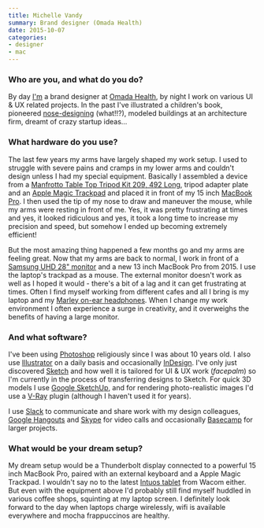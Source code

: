 ```yaml
---
title: Michelle Vandy
summary: Brand designer (Omada Health)
date: 2015-10-07
categories:
- designer
- mac
---
```


### Who are you, and what do you do?

By day [I'm](http://www.looknohands.me/ "Michelle's website.") a brand designer at [Omada Health](https://omadahealth.com/ "A chronic disease health company."), by night I work on various UI & UX related projects. In the past I've illustrated a children's book, pioneered [nose-designing](https://www.youtube.com/watch?v=RAokWwilHGk "A YouTube video of Michelle designing with her nose.") (what!!?), modeled buildings at an architecture firm, dreamt of crazy startup ideas...

### What hardware do you use?

The last few years my arms have largely shaped my work setup. I used to struggle with severe pains and cramps in my lower arms and couldn't design unless I had my special equipment. Basically I assembled a device from a [Manfrotto Table Top Tripod Kit 209, 492 Long][table-top-tripod-kit-209-492-long], tripod adapter plate and an [Apple Magic Trackpad][magic-trackpad] and placed it in front of my 15 inch [MacBook Pro][macbook-pro]. I then used the tip of my nose to draw and maneuver the mouse, while my arms were resting in front of me. Yes, it was pretty frustrating at times and yes, it looked ridiculous and yes, it took a long time to increase my precision and speed, but somehow I ended up becoming extremely efficient!

But the most amazing thing happened a few months go and my arms are feeling great. Now that my arms are back to normal, I work in front of a [Samsung UHD 28" monitor][u28d590d] and a new 13 inch MacBook Pro from 2015. I use the laptop's trackpad as a mouse. The external monitor doesn't work as well as I hoped it would - there's a bit of a lag and it can get frustrating at times. Often I find myself working from different cafes and all I bring is my laptop and my [Marley on-ear headphones][liberate]. When I change my work environment I often experience a surge in creativity, and it overweighs the benefits of having a large monitor.

### And what software?

I've been using [Photoshop][] religiously since I was about 10 years old. I also use [Illustrator][] on a daily basis and occasionally [InDesign][]. I've only just discovered [Sketch][] and how well it is tailored for UI & UX work (*facepalm*) so I'm currently in the process of transferring designs to Sketch. For quick 3D models I use [Google SketchUp][sketchup], and for rendering photo-realistic images I'd use a [V-Ray][] plugin (although I haven't used it for years).

I use [Slack][] to communicate and share work with my design colleagues, [Google Hangouts][google-hangouts] and [Skype][] for video calls and occasionally [Basecamp][] for larger projects.

### What would be your dream setup?

My dream setup would be a Thunderbolt display connected to a powerful 15 inch MacBook Pro, paired with an external keyboard and a Apple Magic Trackpad. I wouldn't say no to the latest [Intuos tablet][intuos] from Wacom either. But even with the equipment above I'd probably still find myself huddled in various coffee shops, squinting at my laptop screen. I definitely look forward to the day when laptops charge wirelessly, wifi is available everywhere and mocha frappuccinos are healthy.

[basecamp]: https://basecamp.com/ "Web-based project management."
[google-hangouts]: https://mail.google.com/chat "A voice, video and text chat service."
[illustrator]: https://www.adobe.com/products/illustrator.html "A vector graphics editor."
[indesign]: https://www.adobe.com/products/indesign.html "A desktop/web publishing application."
[intuos]: https://www.wacom.com/en-us/products/pen-tablets/wacom-intuos "A pen tablet."
[liberate]: http://web.archive.org/web/20230706200423/https://www.thehouseofmarley.com/headphones/ "On-ear headphones."
[macbook-pro]: https://www.apple.com/macbook-pro/ "A laptop."
[magic-trackpad]: https://en.wikipedia.org/wiki/Magic_Trackpad "A trackpad for desktop machines."
[photoshop]: https://www.adobe.com/products/photoshop.html "A bitmap image editor."
[sketch]: https://www.sketch.com/ "A vector drawing application for Mac OS X."
[sketchup]: http://web.archive.org/web/20230930075242/https://www.sketchup.com/ "3D modeling software."
[skype]: https://www.skype.com/en/ "Voice and video chat software."
[slack]: https://slack.com/intl/ja-jp/ "A collaboration service."
[table-top-tripod-kit-209-492-long]: http://web.archive.org/web/20190506100723/https://www.amazon.com/Manfrotto-Table-Tripod-209-LONG/dp/B002VD8380 "A tripod kit."
[u28d590d]: http://web.archive.org/web/20160621101407/http://www.samsung.com:80/us/computer/monitors/LU28D590DS/ZA? "A 28 inch monitor."
[v-ray]: https://en.wikipedia.org/wiki/V-Ray "A 3D rendering engine."
